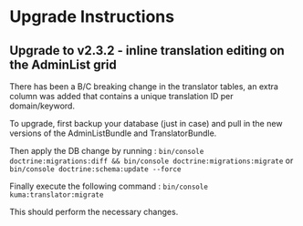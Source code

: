 Upgrade Instructions
====================

## Upgrade to v2.3.2 - inline translation editing on the AdminList grid

There has been a B/C breaking change in the translator tables, an extra column was added that contains a unique
translation ID per domain/keyword.

To upgrade, first backup your database (just in case) and pull in the new versions of the AdminListBundle and
TranslatorBundle.

Then apply the DB change by running :
```bin/console doctrine:migrations:diff && bin/console doctrine:migrations:migrate```
or
```bin/console doctrine:schema:update --force```

Finally execute the following command :
```bin/console kuma:translator:migrate```

This should perform the necessary changes.
